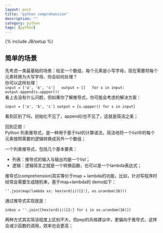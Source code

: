 ```yaml
---
layout: post
title: "python comprehension"
description: ""
category: python
tags: [python]
---
```

{% include JB/setup %}

## 简单的场景
先考虑一类最基础的场景：给定一个数组，每个元素是小写字母，现在需要将每个元素转换为大写字母，你会如何处理？  
你可以这样处理：  
`
input = ['a', 'b', 'c']  
output = []  
for s in input:  
   output.append(s.uppper())  
`  
看上去没有什么问题，但如果你了解推导式，你可能会考虑的解决方案：


`
input = ['a', 'b', 'c']
output = [s.uppper() for s in input]
`

看到区别了吗，初始化不见了，append()也不见了，这就是简洁之美；


回到正题：   
Python 列表推导式，是一种用于基于list的计算语法，简洁地将一个list中的每个元素按照需要的逻辑转换成另外一个数组；


一个列表推导式，包括几个基本要素：


* 列表：推导式的输入与输出均是一个list；
* 逻辑：逻辑简言之就是一个转换函数，也可以是一个lambda表达式；


推导式(comprehension)其实等价于map + lambda的功能，比如，针对写程序时经常会需要生成随机串，基于map+lambda的
demo如下：

`
''.join(map(lambda xx: hex(ord(i))[2:], os.urandom(16)))
`


通过推导式实现就是：


`
inbox = ''.join([hex(ord(i))[2:] for i in os.urandom(16)])
`

两种方式其实简洁程度上区别不大，但pep的风格建议中，更偏向于推导式，这样会减少函数的调用，效率也会更高；


